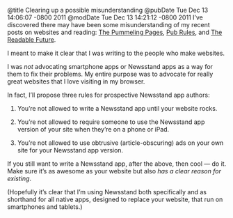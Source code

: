@title Clearing up a possible misunderstanding
@pubDate Tue Dec 13 14:06:07 -0800 2011
@modDate Tue Dec 13 14:21:12 -0800 2011
I’ve discovered there may have been some misunderstanding of my recent posts on websites and reading: <a href="http://inessential.com/2011/11/22/the_pummeling_pages">The Pummeling Pages</a>, <a href="http://inessential.com/2011/11/23/pub_rules">Pub Rules</a>, and <a href="http://inessential.com/2011/11/25/the_readable_future">The Readable Future</a>.

I meant to make it clear that I was writing to the people who make websites.

I was *not* advocating smartphone apps or Newsstand apps as a way for them to fix their problems. My entire purpose was to advocate for really great websites that I love visiting in my browser.

In fact, I’ll propose three rules for prospective Newsstand app authors:

1. You’re not allowed to write a Newsstand app until your website rocks.

2. You’re not allowed to require someone to use the Newsstand app version of your site when they’re on a phone or iPad.

3. You’re not allowed to use obtrusive (article-obscuring) ads on your own site for your Newsstand app version.

If you still want to write a Newsstand app, after the above, then cool — do it. Make sure it’s as awesome as your website but also *has a clear reason for existing*.

(Hopefully it’s clear that I’m using Newsstand both specifically and as shorthand for all native apps, designed to replace your website, that run on smartphones and tablets.)
